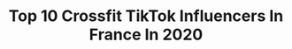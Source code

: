 ---
title: Top 10 Crossfit TikTok Influencers In France In 2020
description: >-
  Find top crossfit TikTok influencers in France in 2020. Most popular hashtags: #crossfit #sport #covid19 #amour.
platform: TikTok
profiles:
  - username: "tonton_fit"
    fullname: >-
      Tonton Fit
    location: "France"
    followers: 3053
    engagement: 740
    commentsToLikes: 0.053858
    id: ck9uw86tfuipj0j782ckesvl2
    verified: false
    hashtags: "#musculation, #arethafranklin, #presentation, #covid"
  - username: "gabinouvilla"
    fullname: >-
      Villarubias Gabin
    location: "France"
    followers: 48259
    engagement: 620
    commentsToLikes: 0.050265
    id: cka0pq1zj9e6y0i78a8sjufe2
    verified: false
    hashtags: "#pourtapage, #epaule, #backday, #poulet"
  - username: "alvadi_officiel"
    fullname: >-
      alvadi_officiel
    location: "France"
    followers: 6814
    engagement: 1025
    commentsToLikes: 0.007195
    id: ck81s5acqq37h0j78935m4ukf
    verified: false
    hashtags: "#gymselfie, #cookingram, #foodgram, #africanfood"
  - username: "stevetigerland"
    fullname: >-
      stevetigerland
    location: "France"
    followers: 15112
    engagement: 731
    commentsToLikes: 0.056841
    id: cka6oq95ugj7j0i78yfjk64pd
    verified: false
    hashtags: "#the100acting, #elite, #parcours, #ninjawarrior"
  - username: "lesinachevestiktok"
    fullname: >-
      Les inachevés
    location: "France"
    followers: 149349
    engagement: 1674
    commentsToLikes: 0.010287
    id: cka0l2efgp6fn0i781jcbb5mf
    verified: false
    hashtags: "#jeudemots, #incroyable, #yoga, #pranks"
  - username: "pure_outdoor"
    fullname: >-
      pure_outdoor
    location: "France"
    followers: 2710
    engagement: 1302
    commentsToLikes: 0.033792
    id: ck9fmso4juygx0j78t68zcbh6
    verified: false
    hashtags: "#love, #courchevel, #valthorens, #freeride"
  - username: "alexandreollier"
    fullname: >-
      Alexandre Ollier
    location: "France"
    followers: 227556
    engagement: 1105
    commentsToLikes: 0.017022
    id: ck81syk6nu2460j78ev2qscwt
    verified: true
    hashtags: "#freerunning, #climbing, #gendarme, #parody"
  - username: "luluandnani"
    fullname: >-
      🌹
    location: "France"
    followers: 101887
    engagement: 1444
    commentsToLikes: 0.010776
    id: ck9v90vzcc0ln0j78pxqldz0p
    verified: false
    hashtags: "#covid19, #peur, #move, #soleil"
  - username: "marseilleboxingclub"
    fullname: >-
      Marseilleboxingclub
    location: "France"
    followers: 6795
    engagement: 748
    commentsToLikes: 0.008877
    id: ck9euk8bre4880j78zxdce73a
    verified: false
    hashtags: "#miketyson, #coach, #fitnesslife, #dontdothis"
  - username: "maximesport"
    fullname: >-
      maximesport
    location: "France"
    followers: 9302
    engagement: 837
    commentsToLikes: 0.019332
    id: ck9uy5t1r2xvg0j786d5je844
    verified: false
    hashtags: "#breakdance, #ninja, #gendarme, #poutoi"
---